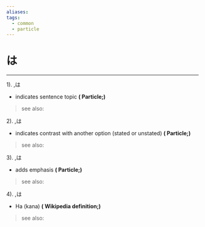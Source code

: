 ```yaml
---
aliases: 
tags:
  - common
  - particle
---
```


# は
---
1).
,は

- indicates sentence topic
**( Particle;)**
> see also: 
            
2).
,は

- indicates contrast with another option (stated or unstated)
**( Particle;)**
> see also: 
            
3).
,は

- adds emphasis
**( Particle;)**
> see also: 
            
4).
,は

- Ha (kana)
**( Wikipedia definition;)**
> see also: 
            